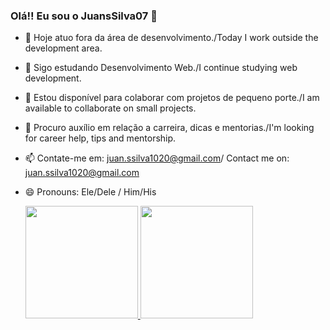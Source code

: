 ### Olá!! Eu sou o JuansSilva07 👋


- 🔭 Hoje atuo fora da área de desenvolvimento./Today I work outside the development area.
- 🌱 Sigo estudando Desenvolvimento Web./I continue studying web development.
- 👯 Estou disponível para colaborar com projetos de pequeno porte./I am available to collaborate on small projects.
- 🤔 Procuro auxílio em relação a carreira, dicas e mentorias./I'm looking for career help, tips and mentorship.
- 📫 Contate-me em: juan.ssilva1020@gmail.com/ Contact me on: juan.ssilva1020@gmail.com
- 😄 Pronouns: Ele/Dele / Him/His


  <div>
    <a href="https://github.com/JuanSsilva07">
    <img height="180em" src="https://github-readme-stats.vercel.app/api?username=JuanSsilva07&show_icons=true&theme=dark&include_all_commits-true&count_private=true"/>
    <img height="180em" src="https://github-readme-stats.vercel.app/api/top-langs/?username=JuanSsilva07&layout=compact&langs_count=16&theme=dark"/>
  </div>

